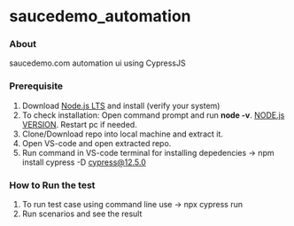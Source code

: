 # saucedemo_automation


### About
saucedemo.com automation ui using CypressJS


### Prerequisite
1. Download [Node.js LTS](https://nodejs.org/en/) and install (verify your system)
2. To check installation: Open command prompt and run **node -v**. [NODE.js VERSION](https://ibb.co/tZy3X2b). Restart pc if needed.
3. Clone/Download repo into local machine and extract it.
4. Open VS-code and open extracted repo.
5. Run command in VS-code terminal for installing depedencies -> npm install cypress -D cypress@12.5.0


### How to Run the test 
1. To run test case using command line use -> npx cypress run
2. Run scenarios and see the result

